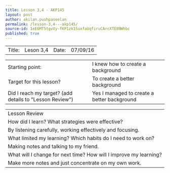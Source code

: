 ```yaml
---
title: Lesson 3,4 - AKP145
layout: post
author: akilan.pushpaseelan
permalink: /lesson-3,4---akp145/
source-id: 1eE6MT5tgvVy-fKP1zk1SuxfaUqfiruCArcXTE8NWhbc
published: true
---
```

<table>
  <tr>
    <td>Title:  </td>
    <td>Leson 3,4</td>
    <td> Date:  </td>
    <td>07/09/16</td>
  </tr>
</table>


<table>
  <tr>
    <td>Starting point:</td>
    <td>I knew how to create a background</td>
  </tr>
  <tr>
    <td>Target for this lesson?</td>
    <td>To create a better background</td>
  </tr>
  <tr>
    <td>Did I reach my target? 
(add details to "Lesson Review")</td>
    <td>Yes I managed to create a better background</td>
  </tr>
</table>


<table>
  <tr>
    <td>Lesson Review</td>
  </tr>
  <tr>
    <td>How did I learn? What strategies were effective? </td>
  </tr>
  <tr>
    <td>By listening carefully, working effectively and focusing.</td>
  </tr>
  <tr>
    <td>What limited my learning? Which habits do I need to work on? </td>
  </tr>
  <tr>
    <td>Making notes and talking to my friend.</td>
  </tr>
  <tr>
    <td>What will I change for next time? How will I improve my learning?</td>
  </tr>
  <tr>
    <td>Make more notes and just concentrate on my own work.</td>
  </tr>
</table>


